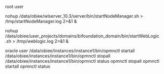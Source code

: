 
root user


nohup /data/obiee/wlserver_10.3/server/bin/startNodeManager.sh > /tmp/startNodeManager.log 2>&1 &


nohup /data/obiee/user_projects/domains/bifoundation_domain/bin/startWebLogic.sh > /tmp/weblogic.log 2>&1 &


oracle user
/data/obiee/instances/instance1/bin/opmnctl startall
/data/obiee/instances/instance1/bin/opmnctl stopall
/data/obiee/instances/instance1/bin/opmnctl status
opmnctl stopall
opmnctl startall
opmnctl status
